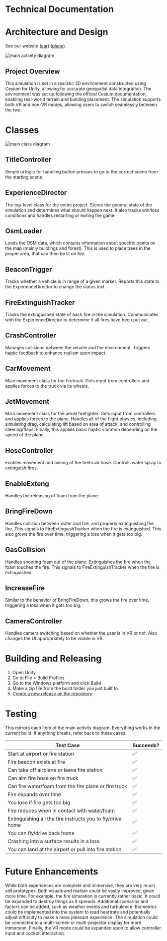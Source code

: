 ﻿# Technical Documentation

# Architecture and Design

See our website ([car](https://xlrseatingbuck-org.github.io/unity-car.html)) ([plane](https://xlrseatingbuck-org.github.io/unity-plane.html)).

![main activity diagram](images/main_activity.drawio.png)

## Project Overview

This simulation is set in a realistic 3D environment constructed using Cesium for Unity, allowing for accurate geospatial data integration. The environment was set up following the official Cesium documentation, enabling real-world terrain and building placement. The simulation supports both VR and non-VR modes, allowing users to switch seamlessly between the two.

# Classes

![main class diagram](images/class_diagram.drawio.png)

## TitleController

Simple ui logic for handling button presses to go to the correct scene from the starting scene.

## ExperienceDirector

The top-level class for the entire project. Stores the general state of the simulation and determines what should happen next. It also tracks win/loss conditions and handles restarting or exiting the game.

## OsmLoader

Loads the OSM data, which contains information about specific points on the map (mainly buildings and forest).
This is used to place trees in the proper area, that can then be lit on fire.

## BeaconTrigger

Tracks whether a vehicle is in range of a given marker. Reports this state to the ExperienceDirector to change the status text.

## FireExtinguishTracker

Tracks the extinguished state of each fire in the simulation. Communicates with the ExperienceDirector to determine if all fires have been put out.

## CrashController

Manages collisions between the vehicle and the environment. Triggers haptic feedback to enhance realism upon impact.

## CarMovement

Main movement class for the firetruck. Gets input from controllers and applies forces to the truck via its wheels.

## JetMovement

Main movement class for the aeriel firefighter.
Gets input from controllers and applies forces to the plane. Handles all of the flight physics, including
simulating drag, calculating lift based on area of attack, and controlling steering/flaps.
Finally, this applies basic haptic vibration depending on the speed of the plane.

## HoseController

Enables movement and aiming of the firetruck hose. Controls water spray to extinguish fires.

## EnableExteng

Handles the releasing of foam from the plane.

## BringFireDown

Handles collision between water and fire, and properly extinguishing the fire.
This signals to FireExtinguishTracker when the fire is extinguished.
This also grows the fire over time, triggering a loss when it gets too big.

## GasCollision

Handles shooting foam out of the plane.
Extinguishes the fire when the foam touches the fire.
This signals to FireExtinguishTracker when the fire is extinguished.

## IncreaseFire

Similar to the behavior of BringFireDown, this grows the fire over time, triggering a loss when it gets too big.

## CameraController

Handles camera switching based on whether the user is in VR or not.
Also changes the UI appropriately to be visible in VR.

# Building and Releasing

1. Open Unity
2. Go to File > Build Profiles
3. Go to the Windows platform and click Build
4. Make a zip file from the build folder you just built to
5. [Create a new release on the repository](https://github.com/XLRSeatingBuck-Org/unity-car-jet/releases/new)

# Testing

This mirrors each item of the main activity diagram.
Everything works in the current build. If anything breaks, refer back to these cases.

| Test Case | Succeeds? | 
| --- | --- |
| Start at airport or fire station | ✅ |
| Fire beacon exists at fire | ✅ |
| Can take off airplane or leave fire station | ✅ |
| Can aim fire hose on fire truck | ✅ |
| Can fire water/foam from the fire plane or fire truck | ✅ |
| Fire expands over time | ✅ |
| You lose if fire gets too big | ✅ |
| Fire reduces when in contact with water/foam | ✅ |
| Extinguishing all the fire instructs you to fly/drive home | ✅ |
| You can fly/drive back home | ✅ |
| Crashing into a surface results in a loss | ✅ |
| You can land at the airport or pull into fire station | ✅ |

# Future Enhancements
 
While both experiences are complete and immersive, they are very much still prototypes.
Both visuals and realism could be vastly improved, given more time.
For example, the fire simulation is currently rather basic. It could be expanded to destroy things as it spreads.
Additional scenarios and factors can be added, such as weather events and turbulence.
Biometrics could be implemented into the system to read heartrate and potentially adjust difficulty to make a more pleasant experience.
The simulation could be connected to a multi-screen or multi-projector display for more immersion.
Finally, the VR mode could be expanded upon to allow controller input and cockpit interaction.
